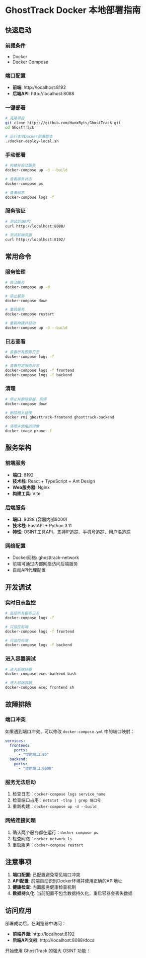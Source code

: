 # GhostTrack Docker 本地部署指南

## 快速启动

### 前提条件
- Docker
- Docker Compose

### 端口配置
- **前端**: http://localhost:8192
- **后端API**: http://localhost:8088

### 一键部署
```bash
# 克隆项目
git clone https://github.com/HunxByts/GhostTrack.git
cd GhostTrack

# 运行本地Docker部署脚本
./docker-deploy-local.sh
```

### 手动部署
```bash
# 构建并启动服务
docker-compose up -d --build

# 查看服务状态
docker-compose ps

# 查看日志
docker-compose logs -f
```

### 服务验证
```bash
# 测试后端API
curl http://localhost:8088/

# 测试前端页面
curl http://localhost:8192/
```

## 常用命令

### 服务管理
```bash
# 启动服务
docker-compose up -d

# 停止服务
docker-compose down

# 重启服务
docker-compose restart

# 重新构建并启动
docker-compose up -d --build
```

### 日志查看
```bash
# 查看所有服务日志
docker-compose logs -f

# 查看特定服务日志
docker-compose logs -f frontend
docker-compose logs -f backend
```

### 清理
```bash
# 停止并删除容器、网络
docker-compose down

# 删除相关镜像
docker rmi ghosttrack-frontend ghosttrack-backend

# 清理未使用的镜像
docker image prune -f
```

## 服务架构

### 前端服务
- **端口**: 8192
- **技术栈**: React + TypeScript + Ant Design
- **Web服务器**: Nginx
- **构建工具**: Vite

### 后端服务
- **端口**: 8088 (容器内部8000)
- **技术栈**: FastAPI + Python 3.11
- **特性**: OSINT工具API，支持IP追踪、手机号追踪、用户名追踪

### 网络配置
- Docker网络: ghosttrack-network
- 前端可通过内部网络访问后端服务
- 自动API代理配置

## 开发调试

### 实时日志监控
```bash
# 监控所有服务日志
docker-compose logs -f

# 只监控前端
docker-compose logs -f frontend

# 只监控后端
docker-compose logs -f backend
```

### 进入容器调试
```bash
# 进入后端容器
docker-compose exec backend bash

# 进入前端容器
docker-compose exec frontend sh
```

## 故障排除

### 端口冲突
如果遇到端口冲突，可以修改 `docker-compose.yml` 中的端口映射：
```yaml
services:
  frontend:
    ports:
      - "你的端口:80"
  backend:
    ports:
      - "你的端口:8000"
```

### 服务无法启动
1. 检查日志：`docker-compose logs service_name`
2. 检查端口占用：`netstat -tlnp | grep 端口号`
3. 重新构建：`docker-compose up -d --build`

### 网络连接问题
1. 确认两个服务都在运行：`docker-compose ps`
2. 检查网络：`docker network ls`
3. 重启服务：`docker-compose restart`

## 注意事项

1. **端口配置**: 已配置避免常见端口冲突
2. **API配置**: 前端自动识别Docker环境并使用正确的API地址
3. **健康检查**: 内置服务健康检查机制
4. **数据持久化**: 当前配置不包含数据持久化，重启容器会丢失数据

## 访问应用

部署成功后，在浏览器中访问：
- **前端界面**: http://localhost:8192
- **后端API文档**: http://localhost:8088/docs

开始使用 GhostTrack 的强大 OSINT 功能！